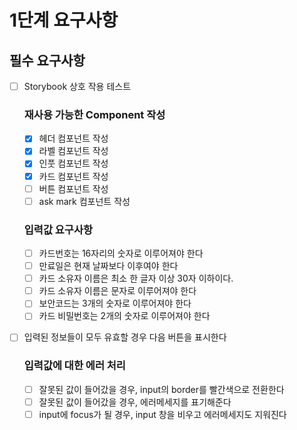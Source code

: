 # 1단계 요구사항

## 필수 요구사항

- [ ] Storybook 상호 작용 테스트

  ### 재사용 가능한 Component 작성

  - [x] 헤더 컴포넌트 작성
  - [x] 라벨 컴포넌트 작성
  - [x] 인풋 컴포넌트 작성
  - [x] 카드 컴포넌트 작성
  - [ ] 버튼 컴포넌트 작성
  - [ ] ask mark 컴포넌트 작성

  ### 입력값 요구사항

  - [ ] 카드번호는 16자리의 숫자로 이루어져야 한다
  - [ ] 만료일은 현재 날짜보다 이후여야 한다
  - [ ] 카드 소유자 이름은 최소 한 글자 이상 30자 이하이다.
  - [ ] 카드 소유자 이름은 문자로 이루어져야 한다
  - [ ] 보안코드는 3개의 숫자로 이루어져야 한다
  - [ ] 카드 비밀번호는 2개의 숫자로 이루어져야 한다

- [ ] 입력된 정보들이 모두 유효할 경우 다음 버튼을 표시한다

  ### 입력값에 대한 에러 처리

  - [ ] 잘못된 값이 들어갔을 경우, input의 border를 빨간색으로 전환한다
  - [ ] 잘못된 값이 들어갔을 경우, 에러메세지를 표기해준다
  - [ ] input에 focus가 될 경우, input 창을 비우고 에러메세지도 지워진다
